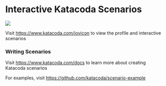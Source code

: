 # Interactive Katacoda Scenarios

[![](http://shields.katacoda.com/katacoda/jovicon/count.svg)](https://www.katacoda.com/jovicon "Get your profile on Katacoda.com")

Visit https://www.katacoda.com/jovicon to view the profile and interactive scenarios

### Writing Scenarios
Visit https://www.katacoda.com/docs to learn more about creating Katacoda scenarios

For examples, visit https://github.com/katacoda/scenario-example
